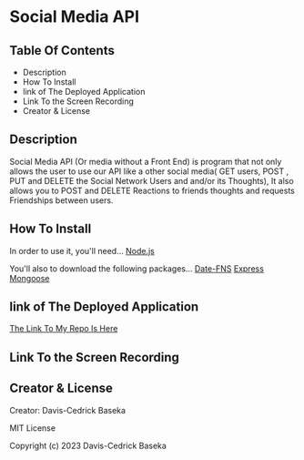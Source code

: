# Social Media API

## Table Of Contents
- Description
- How To Install
- link of The Deployed Application
- Link To the Screen Recording
- Creator & License

## Description

Social Media API (Or media without a Front End) is program that not only allows the user to use our API like a other social media( GET users, POST , PUT and DELETE the Social Network Users and  and/or its Thoughts), It also allows you to POST and DELETE Reactions to friends thoughts and requests Friendships between users.

## How To Install
In order to use it, you'll need...
[Node.js](https://nodejs.org/en)

You'll also to download the following packages...
[Date-FNS](https://www.npmjs.com/package/date-fns)
[Express](https://www.npmjs.com/package/express)
[Mongoose](https://www.npmjs.com/package/mongoose)


## link of The Deployed Application

[The Link To My Repo Is Here](https://github.com/kikedamo/CU-A18-SocialMediaAPI)

## Link To the Screen Recording

## Creator & License
Creator: Davis-Cedrick Baseka

MIT License

Copyright (c) 2023 Davis-Cedrick Baseka